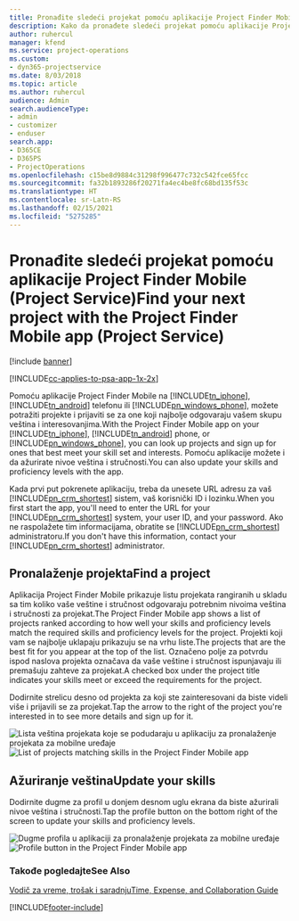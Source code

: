 ```yaml
---
title: Pronađite sledeći projekat pomoću aplikacije Project Finder Mobile
description: Kako da pronađete sledeći projekat pomoću aplikacije Project Finder Mobile za Project Service
author: ruhercul
manager: kfend
ms.service: project-operations
ms.custom:
- dyn365-projectservice
ms.date: 8/03/2018
ms.topic: article
ms.author: ruhercul
audience: Admin
search.audienceType:
- admin
- customizer
- enduser
search.app:
- D365CE
- D365PS
- ProjectOperations
ms.openlocfilehash: c15be8d9884c31298f996477c732c542fce65fcc
ms.sourcegitcommit: fa32b1893286f20271fa4ec4be8fc68bd135f53c
ms.translationtype: HT
ms.contentlocale: sr-Latn-RS
ms.lasthandoff: 02/15/2021
ms.locfileid: "5275285"
---
```

# <a name="find-your-next-project-with-the-project-finder-mobile-app-project-service"></a><span data-ttu-id="7b636-103">Pronađite sledeći projekat pomoću aplikacije Project Finder Mobile (Project Service)</span><span class="sxs-lookup"><span data-stu-id="7b636-103">Find your next project with the Project Finder Mobile app (Project Service)</span></span>

[!include [banner](../includes/psa-now-project-operations.md)]

[!INCLUDE[cc-applies-to-psa-app-1x-2x](../includes/cc-applies-to-psa-app-1x-2x.md)]

<span data-ttu-id="7b636-104">Pomoću aplikacije Project Finder Mobile na [!INCLUDE[tn_iphone](../includes/tn-iphone.md)], [!INCLUDE[tn_android](../includes/tn-android.md)] telefonu ili [!INCLUDE[pn_windows_phone](../includes/pn-windows-phone.md)], možete potražiti projekte i prijaviti se za one koji najbolje odgovaraju vašem skupu veština i interesovanjima.</span><span class="sxs-lookup"><span data-stu-id="7b636-104">With the Project Finder Mobile app on your [!INCLUDE[tn_iphone](../includes/tn-iphone.md)], [!INCLUDE[tn_android](../includes/tn-android.md)] phone, or [!INCLUDE[pn_windows_phone](../includes/pn-windows-phone.md)], you can look up projects and sign up for ones that best meet your skill set and interests.</span></span> <span data-ttu-id="7b636-105">Pomoću aplikacije možete i da ažurirate nivoe veština i stručnosti.</span><span class="sxs-lookup"><span data-stu-id="7b636-105">You can also update your skills and proficiency levels with the app.</span></span>  
  
 <span data-ttu-id="7b636-106">Kada prvi put pokrenete aplikaciju, treba da unesete URL adresu za vaš [!INCLUDE[pn_crm_shortest](../includes/pn-crm-shortest.md)] sistem, vaš korisnički ID i lozinku.</span><span class="sxs-lookup"><span data-stu-id="7b636-106">When you first start the app, you'll need to enter the URL for your [!INCLUDE[pn_crm_shortest](../includes/pn-crm-shortest.md)] system, your user ID, and your password.</span></span> <span data-ttu-id="7b636-107">Ako ne raspolažete tim informacijama, obratite se [!INCLUDE[pn_crm_shortest](../includes/pn-crm-shortest.md)] administratoru.</span><span class="sxs-lookup"><span data-stu-id="7b636-107">If you don't have this information,  contact your [!INCLUDE[pn_crm_shortest](../includes/pn-crm-shortest.md)] administrator.</span></span>  
  
## <a name="find-a-project"></a><span data-ttu-id="7b636-108">Pronalaženje projekta</span><span class="sxs-lookup"><span data-stu-id="7b636-108">Find a project</span></span>  
 <span data-ttu-id="7b636-109">Aplikacija Project Finder Mobile prikazuje listu projekata rangiranih u skladu sa tim koliko vaše veštine i stručnost odgovaraju potrebnim nivoima veština i stručnosti za projekat.</span><span class="sxs-lookup"><span data-stu-id="7b636-109">The Project Finder Mobile app shows a list of projects ranked according to how well your skills and proficiency levels match the required skills and proficiency levels for the project.</span></span> <span data-ttu-id="7b636-110">Projekti koji vam se najbolje uklapaju prikazuju se na vrhu liste.</span><span class="sxs-lookup"><span data-stu-id="7b636-110">The projects that are the best fit for you appear at the top of the list.</span></span> <span data-ttu-id="7b636-111">Označeno polje za potvrdu ispod naslova projekta označava da vaše veštine i stručnost ispunjavaju ili premašuju zahteve za projekat.</span><span class="sxs-lookup"><span data-stu-id="7b636-111">A checked box under the project title indicates your skills meet or exceed the requirements for the project.</span></span>  
  
 <span data-ttu-id="7b636-112">Dodirnite strelicu desno od projekta za koji ste zainteresovani da biste videli više i prijavili se za projekat.</span><span class="sxs-lookup"><span data-stu-id="7b636-112">Tap the arrow to the right of the project you're interested in to see more details and sign up for it.</span></span>  
  
 <span data-ttu-id="7b636-113">![Lista veština projekata koje se podudaraju u aplikaciju za pronalaženje projekata za mobilne uređaje](../psa/media/project-service-project-finder-list.png "Lista veština projekata koje se podudaraju u aplikaciju za pronalaženje projekata za mobilne uređaje")</span><span class="sxs-lookup"><span data-stu-id="7b636-113">![List of projects matching skills in the Project Finder Mobile app](../psa/media/project-service-project-finder-list.png "List of projects matching skills in the Project Finder Mobile app")</span></span>  
  
## <a name="update-your-skills"></a><span data-ttu-id="7b636-114">Ažuriranje veština</span><span class="sxs-lookup"><span data-stu-id="7b636-114">Update your skills</span></span>  
 <span data-ttu-id="7b636-115">Dodirnite dugme za profil u donjem desnom uglu ekrana da biste ažurirali nivoe veština i stručnosti.</span><span class="sxs-lookup"><span data-stu-id="7b636-115">Tap the profile button on the bottom right of the screen to update your skills and proficiency levels.</span></span>  
  
 <span data-ttu-id="7b636-116">![Dugme profila u aplikaciji za pronalaženje projekata za mobilne uređaje](../psa/media/project-service-project-finder-profile.png "Dugme profila u aplikaciji za pronalaženje projekata za mobilne uređaje")</span><span class="sxs-lookup"><span data-stu-id="7b636-116">![Profile button in the Project Finder Mobile app](../psa/media/project-service-project-finder-profile.png "Profile button in the Project Finder Mobile app")</span></span>  
  
### <a name="see-also"></a><span data-ttu-id="7b636-117">Takođe pogledajte</span><span class="sxs-lookup"><span data-stu-id="7b636-117">See Also</span></span>  
 [<span data-ttu-id="7b636-118">Vodič za vreme, trošak i saradnju</span><span class="sxs-lookup"><span data-stu-id="7b636-118">Time, Expense, and Collaboration Guide</span></span>](../psa/time-expense-collaboration-guide.md)


[!INCLUDE[footer-include](../includes/footer-banner.md)]